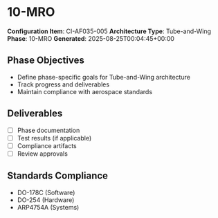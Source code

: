 # 10-MRO

**Configuration Item**: CI-AF035-005
**Architecture Type**: Tube-and-Wing
**Phase**: 10-MRO
**Generated**: 2025-08-25T00:04:45+00:00

## Phase Objectives
- Define phase-specific goals for Tube-and-Wing architecture
- Track progress and deliverables
- Maintain compliance with aerospace standards

## Deliverables
- [ ] Phase documentation
- [ ] Test results (if applicable)
- [ ] Compliance artifacts
- [ ] Review approvals

## Standards Compliance
- DO-178C (Software)
- DO-254 (Hardware)
- ARP4754A (Systems)
